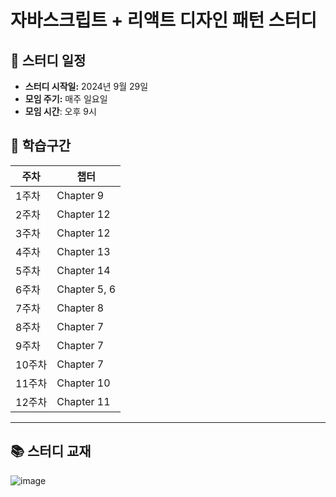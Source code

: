 # 자바스크립트 + 리액트 디자인 패턴 스터디

## 📅 스터디 일정

- **스터디 시작일:** 2024년 9월 29일
- **모임 주기:** 매주 일요일
- **모임 시간**: 오후 9시

## 📖 학습구간

| 주차   | 챕터         |
| ------ | ------------ |
| 1주차  | Chapter 9    |
| 2주차  | Chapter 12   |
| 3주차  | Chapter 12   |
| 4주차  | Chapter 13   |
| 5주차  | Chapter 14   |
| 6주차  | Chapter 5, 6 |
| 7주차  | Chapter 8    |
| 8주차  | Chapter 7    |
| 9주차  | Chapter 7    |
| 10주차 | Chapter 7    |
| 11주차 | Chapter 10   |
| 12주차 | Chapter 11   |

---

## 📚 스터디 교재

![image](https://github.com/user-attachments/assets/2ab4cfc8-b007-461d-9325-7a270a94d296)
